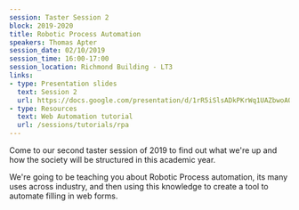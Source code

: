 ```yaml
---
session: Taster Session 2
block: 2019-2020
title: Robotic Process Automation
speakers: Thomas Apter
session_date: 02/10/2019
session_time: 16:00-17:00
session_location: Richmond Building - LT3
links:
- type: Presentation slides
  text: Session 2
  url: https://docs.google.com/presentation/d/1rR5iSlsADkPKrWq1UAZbwoAOkuVno0edIFXbh0GTW90/edit?usp=sharing
- type: Resources
  text: Web Automation tutorial
  url: /sessions/tutorials/rpa
---
```

Come to our second taster session of 2019 to find out what we're up and how the society will be structured in this academic year.

We're going to be teaching you about Robotic Process automation, its many uses across industry, and then using this knowledge to create a tool to automate filling in web forms.
